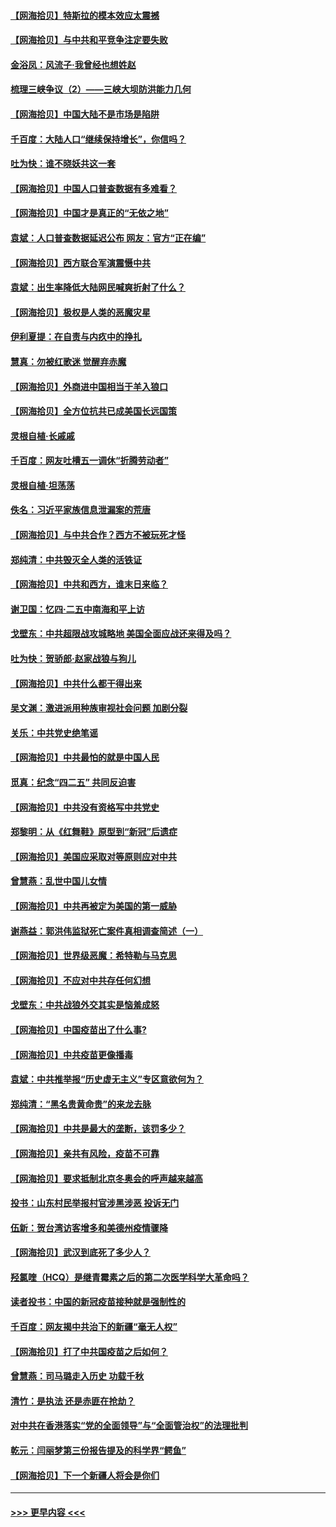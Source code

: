#### [【网海拾贝】特斯拉的模本效应太震撼](../pages/nsc993/n12925626.md?t=05062201) 
#### [【网海拾贝】与中共和平竞争注定要失败](../pages/nsc993/n12923326.md?t=05062201) 
#### [金浴凤：风流子‧我曾经也想姓赵](../pages/nsc993/n12920911.md?t=05062201) 
#### [梳理三峡争议（2）——三峡大坝防洪能力几何](../pages/nsc993/n12920173.md?t=05062201) 
#### [【网海拾贝】中国大陆不是市场是陷阱](../pages/nsc993/n12920143.md?t=05062201) 
#### [千百度：大陆人口“继续保持增长”，你信吗？](../pages/nsc993/n12918946.md?t=05062201) 
#### [吐为快：谁不晓妖共这一套](../pages/nsc993/n12918941.md?t=05062201) 
#### [【网海拾贝】中国人口普查数据有多难看？](../pages/nsc993/n12917822.md?t=05062201) 
#### [【网海拾贝】中国才是真正的“无依之地”](../pages/nsc993/n12915845.md?t=05062201) 
#### [袁斌：人口普查数据延迟公布 网友：官方“正在编”](../pages/nsc993/n12915748.md?t=05062201) 
#### [【网海拾贝】西方联合军演震慑中共](../pages/nsc993/n12913466.md?t=05062201) 
#### [袁斌：出生率降低大陆网民喊爽折射了什么？](../pages/nsc993/n12913365.md?t=05062201) 
#### [【网海拾贝】极权是人类的恶魔灾星](../pages/nsc993/n12910697.md?t=05062201) 
#### [伊利夏提：在自责与内疚中的挣扎](../pages/nsc993/n12910493.md?t=05062201) 
#### [慧真：勿被红歌迷 觉醒弃赤魔](../pages/nsc993/n12910485.md?t=05062201) 
#### [【网海拾贝】外商进中国相当于羊入狼口](../pages/nsc993/n12908274.md?t=05062201) 
#### [【网海拾贝】全方位抗共已成美国长远国策](../pages/nsc993/n12906878.md?t=05062201) 
#### [灵根自植‧长戚戚](../pages/nsc993/n12905585.md?t=05062201) 
#### [千百度：网友吐槽五一调休“折腾劳动者”](../pages/nsc993/n12905934.md?t=05062201) 
#### [灵根自植‧坦荡荡](../pages/nsc993/n12905562.md?t=05062201) 
#### [佚名：习近平家族信息泄漏案的荒唐](../pages/nsc993/n12904705.md?t=05062201) 
#### [【网海拾贝】与中共合作？西方不被玩死才怪](../pages/nsc993/n12903873.md?t=05062201) 
#### [郑纯清：中共毁灭全人类的活铁证](../pages/nsc993/n12903785.md?t=05062201) 
#### [【网海拾贝】中共和西方，谁末日来临？](../pages/nsc993/n12903482.md?t=05062201) 
#### [谢卫国：忆四‧二五中南海和平上访](../pages/nsc993/n12902192.md?t=05062201) 
#### [戈壁东：中共超限战攻城略地 美国全面应战还来得及吗？](../pages/nsc993/n12902297.md?t=05062201) 
#### [吐为快：贺骄郎‧赵家战狼与狗儿](../pages/nsc993/n12902280.md?t=05062201) 
#### [【网海拾贝】中共什么都干得出来](../pages/nsc993/n12897500.md?t=05062201) 
#### [吴文渊：激进派用种族审视社会问题 加剧分裂](../pages/nsc993/n12893881.md?t=05062201) 
#### [关乐：中共党史绝笔谣](../pages/nsc993/n12897270.md?t=05062201) 
#### [【网海拾贝】中共最怕的就是中国人民](../pages/nsc993/n12894705.md?t=05062201) 
#### [觅真：纪念“四二五” 共同反迫害](../pages/nsc993/n12894553.md?t=05062201) 
#### [【网海拾贝】中共没有资格写中共党史](../pages/nsc993/n12892231.md?t=05062201) 
#### [郑黎明：从《红舞鞋》原型到“新冠”后遗症](../pages/nsc993/n12890469.md?t=05062201) 
#### [【网海拾贝】美国应采取对等原则应对中共](../pages/nsc993/n12889176.md?t=05062201) 
#### [曾慧燕：乱世中国儿女情](../pages/nsc993/n12887931.md?t=05062201) 
#### [【网海拾贝】中共再被定为美国的第一威胁](../pages/nsc993/n12887580.md?t=05062201) 
#### [谢燕益：郭洪伟监狱死亡案件真相调查简述（一）](../pages/nsc993/n12885648.md?t=05062201) 
#### [【网海拾贝】世界级恶魔：希特勒与马克思](../pages/nsc993/n12884062.md?t=05062201) 
#### [【网海拾贝】不应对中共存任何幻想](../pages/nsc993/n12881460.md?t=05062201) 
#### [戈壁东：中共战狼外交其实是恼羞成怒](../pages/nsc993/n12880392.md?t=05062201) 
#### [【网海拾贝】中国疫苗出了什么事?](../pages/nsc993/n12879124.md?t=05062201) 
#### [【网海拾贝】中共疫苗更像播毒](../pages/nsc993/n12876631.md?t=05062201) 
#### [袁斌：中共推举报“历史虚无主义”专区意欲何为？](../pages/nsc993/n12876530.md?t=05062201) 
#### [郑纯清：“黑名贵黄命贵”的来龙去脉](../pages/nsc993/n12875589.md?t=05062201) 
#### [【网海拾贝】中共是最大的垄断，该罚多少？](../pages/nsc993/n12874006.md?t=05062201) 
#### [【网海拾贝】亲共有风险，疫苗不可靠](../pages/nsc993/n12872224.md?t=05062201) 
#### [【网海拾贝】要求抵制北京冬奥会的呼声越来越高](../pages/nsc993/n12868962.md?t=05062201) 
#### [投书：山东村民举报村官涉黑涉恶 投诉无门](../pages/nsc993/n12869726.md?t=05062201) 
#### [伍新：贺台湾访客增多和美德州疫情骤降](../pages/nsc993/n12865651.md?t=05062201) 
#### [【网海拾贝】武汉到底死了多少人？](../pages/nsc993/n12863707.md?t=05062201) 
#### [羟氯喹（HCQ）是继青霉素之后的第二次医学科学大革命吗？](../pages/nsc993/n12638564.md?t=05062201) 
#### [读者投书：中国的新冠疫苗接种就是强制性的](../pages/nsc993/n12859932.md?t=05062201) 
#### [千百度：网友揭中共治下的新疆“毫无人权”](../pages/nsc993/n12858385.md?t=05062201) 
#### [【网海拾贝】打了中共国疫苗之后如何？](../pages/nsc993/n12857866.md?t=05062201) 
#### [曾慧燕：司马璐走入历史 功载千秋](../pages/nsc993/n12856996.md?t=05062201) 
#### [清竹：是执法 还是赤匪在抢劫？](../pages/nsc993/n12856952.md?t=05062201) 
#### [对中共在香港落实“党的全面领导”与“全面管治权”的法理批判](../pages/nsc993/n12856929.md?t=05062201) 
#### [乾元：闫丽梦第三份报告提及的科学界“鳄鱼”](../pages/nsc993/n12855985.md?t=05062201) 
#### [【网海拾贝】下一个新疆人将会是你们](../pages/nsc993/n12855864.md?t=05062201) 

----
#### [ >>> 更早内容 <<< ](../indexes/nsc993-earlier.md)
